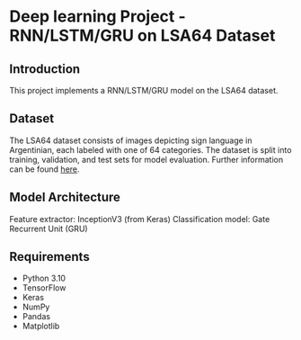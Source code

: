 # **Deep learning Project - RNN/LSTM/GRU on LSA64 Dataset**

## Introduction
This project implements a RNN/LSTM/GRU model on the LSA64 dataset. 

## Dataset
The LSA64 dataset consists of images depicting sign language in Argentinian, each labeled with one of 64 categories. The dataset is split into training, validation, and test sets for model evaluation.
Further information can be found [here](http://facundoq.github.io/datasets/lsa64/).

## Model Architecture
Feature extractor: InceptionV3 (from Keras)
Classification model: Gate Recurrent Unit (GRU)

## Requirements
- Python 3.10
- TensorFlow
- Keras
- NumPy
- Pandas
- Matplotlib
